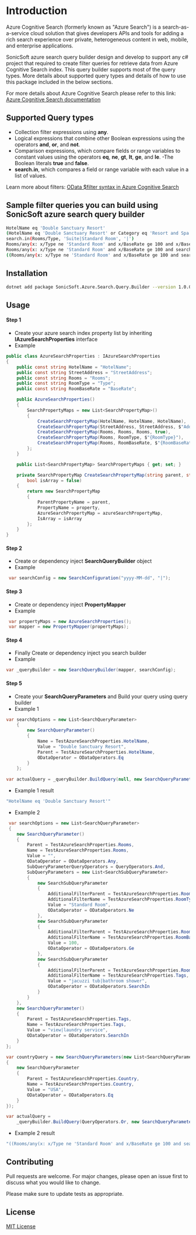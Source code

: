 # Introduction 

Azure Cognitive Search (formerly known as "Azure Search") is a search-as-a-service cloud solution that gives developers APIs and tools for adding a rich search experience over private, heterogeneous content in web, mobile, and enterprise applications.

SonicSoft azure search query builder design and develop to support any c# project that required to create  filter queries for retrieve data from  Azure Cognitive Search index. This query builder supports most of the query types. More details about supported query types and details of how to use this package included in the below sections.

For more details about Azure Cognitive Search please refer to this link: [Azure Cognitive Search documentation](https://docs.microsoft.com/en-us/azure/search/)  

## Supported Query types
- Collection filter expressions using **any**.
- Logical expressions that combine other Boolean expressions using the operators **and**, **or**, and **not**.
- Comparison expressions, which compare fields or range variables to constant values using the operators **eq**, **ne**, **gt**, **lt**, **ge**, and **le**. 
-The Boolean literals **true** and **false**.
- **search.in**, which compares a field or range variable with each value in a list of values.

Learn more about filters: [OData $filter syntax in Azure Cognitive Search](https://docs.microsoft.com/en-us/azure/search/search-query-odata-filter)

## Sample filter queries you can build using SonicSoft azure search query builder
```bash
HotelName eq 'Double Sanctuary Resort'
(HotelName eq 'Double Sanctuary Resort' or Category eq 'Resort and Spa')
search.in(Rooms/Type, 'Suite|Standard Room', '|')
Rooms/any(x: x/Type ne 'Standard Room' and x/BaseRate ge 100 and x/BaseRate le 200)
Rooms/any(x: x/Type ne 'Standard Room' and x/BaseRate ge 100 and search.in(x/Tags, 'jacuzzi tub|bathroom shower','|'))
((Rooms/any(x: x/Type ne 'Standard Room' and x/BaseRate ge 100 and search.in(x/Tags, 'jacuzzi tub|bathroom shower','|')) and search.in(Tags, 'view|laundry service', '|')) or Address/Country eq 'USA')
```
## Installation
```bash
dotnet add package SonicSoft.Azure.Search.Query.Builder --version 1.0.0
```
## Usage

#### Step 1
- Create your azure search index property list by inheriting **IAzureSearchProperties** interface
- Example
```c#
public class AzureSearchProperties : IAzureSearchProperties
{
	public const string HotelName = "HotelName";
	public const string StreetAddress = "StreetAddress";
	public const string Rooms = "Rooms";
	public const string RoomType = "Type";
	public const string RoomBaseRate = "BaseRate";

	public AzureSearchProperties()
	{
		SearchPropertyMaps = new List<SearchPropertyMap>()
		{
			CreateSearchPropertyMap(HotelName, HotelName, HotelName),
			CreateSearchPropertyMap(StreetAddress, StreetAddress, $"Address/{StreetAddress}"),
			CreateSearchPropertyMap(Rooms, Rooms, Rooms, true),
			CreateSearchPropertyMap(Rooms, RoomType, $"{RoomType}"),
			CreateSearchPropertyMap(Rooms, RoomBaseRate, $"{RoomBaseRate}"),
		};
	}

	public List<SearchPropertyMap> SearchPropertyMaps { get; set; }

	private SearchPropertyMap CreateSearchPropertyMap(string parent, string property, string azureSearchPropertyMap,
		bool isArray = false)
	{
		return new SearchPropertyMap
		{
			ParentPropertyName = parent,
			PropertyName = property,
			AzureSearchPropertyMap = azureSearchPropertyMap,
			IsArray = isArray
		};
	}
}
```
#### Step 2
- Create or dependency inject **SearchQueryBuilder** object
- Example
```c#
 var searchConfig = new SearchConfiguration("yyyy-MM-dd", "|");
```
#### Step 3
- Create or dependency inject **PropertyMapper** 
- Example
```c#
 var propertyMaps = new AzureSearchProperties();
 var mapper = new PropertyMapper(propertyMaps);
```


#### Step 4
- Finally Create or dependency inject you search builder
- Example
```c#
var _queryBuilder = new SearchQueryBuilder(mapper, searchConfig);
```
#### Step 5
- Create your **SearchQueryParameters** and  Build your query using query builder
- Example 1
```c#
var searchOptions = new List<SearchQueryParameter>
	{
		new SearchQueryParameter()
		{
			Name = TestAzureSearchProperties.HotelName,
			Value = "Double Sanctuary Resort",
			Parent = TestAzureSearchProperties.HotelName,
			ODataOperator = ODataOperators.Eq
		}
	};
            
var actualQuery = _queryBuilder.BuildQuery(null, new SearchQueryParameters(searchOptions));
```
- Example 1 result
```bash
"HotelName eq 'Double Sanctuary Resort'"
```
- Example 2
```c#
 var searchOptions = new List<SearchQueryParameter>
 {
    new SearchQueryParameter()
    {
		Parent = TestAzureSearchProperties.Rooms,
		Name = TestAzureSearchProperties.Rooms,
		Value = "",
		ODataOperator = ODataOperators.Any,
		SubQueryParameterQueryOperators = QueryOperators.And,
		SubQueryParameters = new List<SearchSubQueryParameter>
		{
			new SearchSubQueryParameter
			{
				AdditionalFilterParent = TestAzureSearchProperties.Rooms,
				AdditionalFilterName = TestAzureSearchProperties.RoomType,
				Value = "Standard Room",
				ODataOperator = ODataOperators.Ne
			},
			new SearchSubQueryParameter
			{
				AdditionalFilterParent = TestAzureSearchProperties.Rooms,
				AdditionalFilterName = TestAzureSearchProperties.RoomBaseRate,
				Value = 100,
				ODataOperator = ODataOperators.Ge
			},
			new SearchSubQueryParameter
			{
				AdditionalFilterParent = TestAzureSearchProperties.Rooms,
				AdditionalFilterName = TestAzureSearchProperties.Tags,
				Value = "jacuzzi tub|bathroom shower",
				ODataOperator = ODataOperators.SearchIn
			}
		}
	},
	new SearchQueryParameter()
	{
		Parent = TestAzureSearchProperties.Tags,
		Name = TestAzureSearchProperties.Tags,
		Value = "view|laundry service",
		ODataOperator = ODataOperators.SearchIn
	}
};

var countryQuery = new SearchQueryParameters(new List<SearchQueryParameter>
{
	new SearchQueryParameter
	{
		Parent = TestAzureSearchProperties.Country,
		Name = TestAzureSearchProperties.Country,
		Value = "USA",
		ODataOperator = ODataOperators.Eq
	}
});

var actualQuery =
	_queryBuilder.BuildQuery(QueryOperators.Or, new SearchQueryParameters(searchOptions, QueryOperators.And), countryQuery);
```
- Example 2 result
```bash
"((Rooms/any(x: x/Type ne 'Standard Room' and x/BaseRate ge 100 and search.in(x/Tags, 'jacuzzi tub|bathroom shower','|')) and search.in(Tags, 'view|laundry service', '|')) or Address/Country eq 'USA')"
```

## Contributing
Pull requests are welcome. For major changes, please open an issue first to discuss what you would like to change.

Please make sure to update tests as appropriate.

## License
[MIT License](https://github.com/seminda/SonicSoft.Azure.Search.Query.Builder/blob/master/LICENSE)